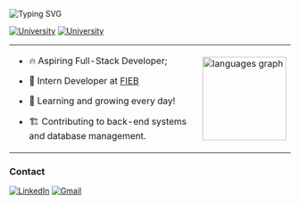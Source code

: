 ![Typing SVG](https://readme-typing-svg.demolab.com?font=Fira+Code&weight=600&size=25&pause=3000&color=ffffff&random=false&width=435&height=40&lines=Hey!+👋+I'm+Elder+Galvão!)

[![University](https://img.shields.io/badge/SENAI-Graduated%20Systems%20Development%20%26%20Technician-blue)](https://www.ucsal.br/)
[![University](https://img.shields.io/badge/UCSAL-Studying%20Systems%20Analysis%20%26%20Development-blueviolet)](https://www.ucsal.br/)


<table>
  <tr>
    <td>

- 🔥 Aspiring Full-Stack Developer;  
- 🔭 Intern Developer at [FIEB](https://www.linkedin.com/company/sistemafieb/posts/?feedView=all)  
- 🦾 Learning and growing every day!  
- 🏗️ Contributing to back-end systems and database management.

    </td>
    <td>
      <img src="https://github-readme-stats.vercel.app/api/top-langs?username=3lder7&locale=en&hide_title=false&layout=compact&card_width=320&langs_count=5&theme=radical&hide_border=false&order=2" height="150" alt="languages graph" />
    </td>
  </tr>
</table>


### Contact
<p align="left">

[![LinkedIn](https://custom-icon-badges.demolab.com/badge/LinkedIn-0A66C2?logo=linkedin-white&logoColor=fff)](https://www.linkedin.com/in/elder-galv%C3%A3o/)
[![Gmail](https://img.shields.io/badge/-Gmail-D14836?style=flat&logo=gmail&logoColor=white)](mailto:eldergalvao07@gmail.com)
<!--[![Instagram](https://img.shields.io/badge/-Instagram-E4405F?style=flat&logo=instagram&logoColor=white)](https://www.instagram.com/egqr_)-->

</p>
